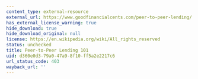 ```yaml
---
content_type: external-resource
external_url: https://www.goodfinancialcents.com/peer-to-peer-lending/
has_external_license_warning: true
hide_download: true
hide_download_original: null
license: https://en.wikipedia.org/wiki/All_rights_reserved
status: unchecked
title: Peer-to-Peer Lending 101
uid: d360e0d3-79a0-47a9-8f10-ff5a2e2217c6
url_status_code: 403
wayback_url: ''
---
```


